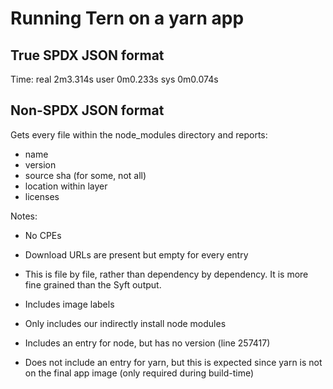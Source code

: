 # Running Tern on a yarn app

## True SPDX JSON format
Time:
real    2m3.314s
user    0m0.233s
sys     0m0.074s

## Non-SPDX JSON format
Gets every file within the node_modules directory and reports:
* name
* version
* source sha (for some, not all)
* location within layer
* licenses

Notes:
* No CPEs
* Download URLs are present but empty for every entry
* This is file by file, rather than dependency by dependency. It is more fine
  grained than the Syft output.

* Includes image labels

* Only includes our indirectly install node modules

* Includes an entry for node, but has no version (line 257417)
* Does not include an entry for yarn, but this is expected since yarn is not on
  the final app image (only required during build-time)
